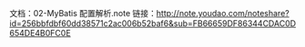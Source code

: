 
文档：02-MyBatis 配置解析.note
链接：http://note.youdao.com/noteshare?id=256bbfdbf60dd38571c2ac006b52baf6&sub=FB66659DF86344CDAC0D654DE4B0FC0E


